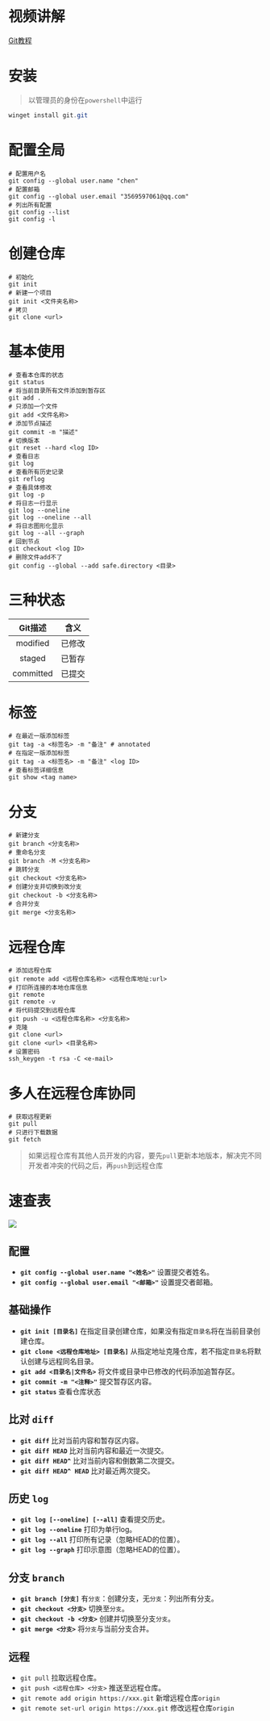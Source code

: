 # 视频讲解

[Git教程](https://open.163.com/newview/movie/free?pid=PEV4G5DUF&mid=NEV4G5E4C)

# 安装

> 以管理员的身份在`powershell`中运行

```powershell
winget install git.git
```

# 配置全局

```shell
# 配置用户名
git config --global user.name "chen"
# 配置邮箱
git config --global user.email "3569597061@qq.com"
# 列出所有配置
git config --list
git config -l
```

# 创建仓库

```shell
# 初始化
git init
# 新建一个项目
git init <文件夹名称>
# 拷贝
git clone <url>
```

# 基本使用

```shell
# 查看本仓库的状态
git status
# 将当前目录所有文件添加到暂存区
git add .
# 只添加一个文件
git add <文件名称>
# 添加节点描述
git commit -m "描述"
# 切换版本
git reset --hard <log ID>
# 查看日志
git log
# 查看所有历史记录
git reflog
# 查看具体修改
git log -p
# 将日志一行显示
git log --oneline
git log --oneline --all
# 将日志图形化显示
git log --all --graph
# 回到节点
git checkout <log ID>
# 删除文件add不了
git config --global --add safe.directory <目录>
```

# 三种状态

|  Git描述  |  含义  |
| :-------: | :----: |
| modified  | 已修改 |
|  staged   | 已暂存 |
| committed | 已提交 |

# 标签

```shell
# 在最近一版添加标签
git tag -a <标签名> -m "备注" # annotated
# 在指定一版添加标签
git tag -a <标签名> -m "备注" <log ID>
# 查看标签详细信息
git show <tag name>
```

# 分支

```shell
# 新建分支
git branch <分支名称>
# 重命名分支
git branch -M <分支名称>
# 跳转分支
git checkout <分支名称>
# 创建分支并切换到改分支
git checkout -b <分支名称>
# 合并分支
git merge <分支名称>
```

# 远程仓库

```shell
# 添加远程仓库
git remote add <远程仓库名称> <远程仓库地址:url>
# 打印所连接的本地仓库信息
git remote
git remote -v
# 将代码提交到远程仓库
git push -u <远程仓库名称> <分支名称>
# 克隆
git clone <url>
git clone <url> <目录名称>
# 设置密码
ssh_keygen -t rsa -C <e-mail>
```

# 多人在远程仓库协同

```shell
# 获取远程更新
git pull
# 只进行下载数据
git fetch
```

> 如果远程仓库有其他人员开发的内容，要先`pull`更新本地版本，解决完不同开发者冲突的代码之后，再`push`到远程仓库

# 速查表

![](assets/img/TQDj8Uo1pj3YkMSoeSitYC1QB4a019V68N6GZFBE.png)

## 配置

* **`git config --global user.name "<姓名>"`** 设置提交者姓名。
* **`git config --global user.email "<邮箱>"`** 设置提交者邮箱。

## 基础操作

* **`git init [目录名]`** 在指定目录创建仓库，如果没有指定`目录名`将在当前目录创建仓库。
* **`git clone <远程仓库地址> [目录名]`** 从指定地址克隆仓库，若不指定`目录名`将默认创建与远程同名目录。
* **`git add <目录名|文件名>`** 将文件或目录中已修改的代码添加追暂存区。
* **`git commit -m "<注释>"`** 提交暂存区内容。
* **`git status`** 查看仓库状态

## 比对 `diff`

* **`git diff`** 比对当前内容和暂存区内容。
* **`git diff HEAD`** 比对当前内容和最近一次提交。
* **`git diff HEAD^`** 比对当前内容和倒数第二次提交。
* **`git diff HEAD^ HEAD`** 比对最近两次提交。

## 历史 `log`

* **`git log [--oneline] [--all]`** 查看提交历史。
* **`git log --oneline`** 打印为单行log。
* **`git log --all`** 打印所有记录（忽略HEAD的位置）。
* **`git log --graph`** 打印示意图（忽略HEAD的位置）。

## 分支 `branch`

* **`git branch [分支]`** 有`分支`：创建分支，无`分支`：列出所有分支。
* **`git checkout <分支>`** 切换至`分支`。
* **`git checkout -b <分支>`** 创建并切换至分支`分支`。
* **`git merge <分支>`** 将`分支`与当前分支合并。

## 远程

* `git pull` 拉取远程仓库。
* `git push <远程仓库> <分支>` 推送至远程仓库。
* `git remote add origin https://xxx.git` 新增远程仓库`origin`
* `git remote set-url origin https://xxx.git` 修改远程仓库`origin`
